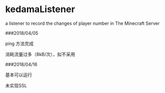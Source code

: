 # kedamaListener
a listener to record the changes of player number in The Minecraft Server

###2018/04/05

ping 方法完成

消耗流量过多（8kB/次），拟不采用

###2018/04/16

基本可以运行

未实现SSL